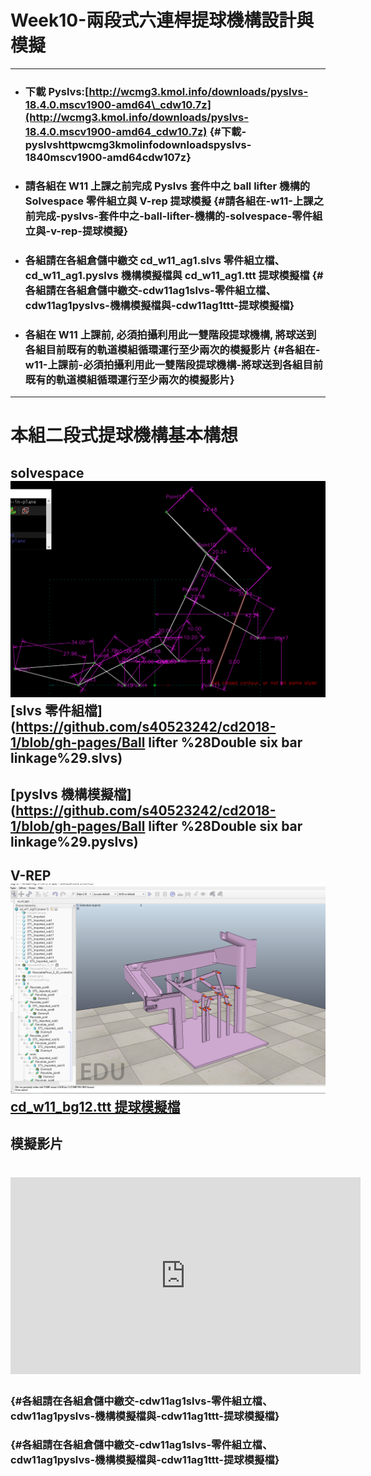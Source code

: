 # Week10-兩段式六連桿提球機構設計與模擬

---

* ### 下載 Pyslvs:[http://wcmg3.kmol.info/downloads/pyslvs-18.4.0.mscv1900-amd64\_cdw10.7z](http://wcmg3.kmol.info/downloads/pyslvs-18.4.0.mscv1900-amd64_cdw10.7z) {#下載-pyslvshttpwcmg3kmolinfodownloadspyslvs-1840mscv1900-amd64cdw107z}
* ### 請各組在 W11 上課之前完成 Pyslvs 套件中之 ball lifter 機構的 Solvespace 零件組立與 V-rep 提球模擬 {#請各組在-w11-上課之前完成-pyslvs-套件中之-ball-lifter-機構的-solvespace-零件組立與-v-rep-提球模擬}
* ### 各組請在各組倉儲中繳交 cd\_w11\_ag1.slvs 零件組立檔、cd\_w11\_ag1.pyslvs 機構模擬檔與 cd\_w11\_ag1.ttt 提球模擬檔 {#各組請在各組倉儲中繳交-cdw11ag1slvs-零件組立檔、cdw11ag1pyslvs-機構模擬檔與-cdw11ag1ttt-提球模擬檔}
* ### 各組在 W11 上課前, 必須拍攝利用此一雙階段提球機構, 將球送到各組目前既有的軌道模組循環運行至少兩次的模擬影片 {#各組在-w11-上課前-必須拍攝利用此一雙階段提球機構-將球送到各組目前既有的軌道模組循環運行至少兩次的模擬影片}



---

# 本組二段式提球機構基本構想

## solvespace![](/assets/solvespace_2018-06-26_15-17-37.png)[slvs 零件組檔](https://github.com/s40523242/cd2018-1/blob/gh-pages/Ball lifter %28Double six bar linkage%29.slvs)

## 

## [pyslvs 機構模擬檔](https://github.com/s40523242/cd2018-1/blob/gh-pages/Ball lifter %28Double six bar linkage%29.pyslvs)

## 

## V-REP![](/assets/vrep_2018-06-26_15-03-38.png)[cd\_w11\_bg12.ttt 提球模擬檔](https://github.com/s40523242/cd2018-1/blob/gh-pages/cd_w11_bg12.ttt)

## 模擬影片
# <iframe width="560" height="315" src="https://www.youtube.com/embed/F4MOR_Pn_No" frameborder="0" allow="autoplay; encrypted-media" allowfullscreen></iframe>

###  {#各組請在各組倉儲中繳交-cdw11ag1slvs-零件組立檔、cdw11ag1pyslvs-機構模擬檔與-cdw11ag1ttt-提球模擬檔}

###  {#各組請在各組倉儲中繳交-cdw11ag1slvs-零件組立檔、cdw11ag1pyslvs-機構模擬檔與-cdw11ag1ttt-提球模擬檔}



